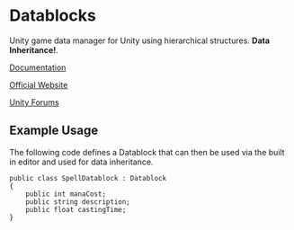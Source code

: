 # Datablocks

Unity game data manager for Unity using hierarchical structures. **Data Inheritance!**.

[Documentation](http://unitydatablocks.com/docs)

[Official Website](http://unitydatablocks.com/)

[Unity Forums](https://forum.unity3d.com/threads/released-datablocks-revolutionary-game-data-manager.321254/)

## Example Usage ##

The following code defines a Datablock that can then be used via the built in editor and used for data inheritance.

    public class SpellDatablock : Datablock
    {
        public int manaCost;
        public string description;
        public float castingTime;
    }